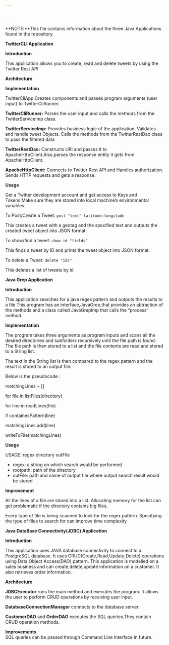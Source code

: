 ```yaml
---


---
```


<p>**NOTE:**This file contains information about the three Java Applications found in the repository.</p>
<p><strong>TwitterCLI Application</strong></p>
<p><strong>Introduction</strong></p>
<p>This application allows you to create, read and delete tweets by using the Twitter Rest API</p>
<p><strong>Architecture</strong></p>
<p><strong>Implementation</strong></p>
<p>TwitterCliApp:Creates components and passes program arguments (user input) to TwitterCliRunner.</p>
<p><strong>TwitterCliRunner:</strong> Parses the user input and calls the methods from the TwitterServiceImp class.</p>
<p><strong>TwitterServiceImp:</strong> Provides business logic of the application. Validates and handle tweet Objects. Calls the methods from the TwitterRestDao class to pass the filtered data</p>
<p><strong>TwitterRestDao:</strong> Constructs URI and passes it to ApacheHttpClient.Also,parses the response entity it gets from ApacheHttpClient.</p>
<p><strong>ApacheHttpClient:</strong> Connects to Twitter Rest API and Handles authorization. Sends HTTP requests and gets a response.</p>
<p><strong>Usage</strong></p>
<p>Get a Twitter development account and get access to Keys and Tokens.Make sure they are stored into local machine’s environmental variables.</p>
<p>To Post/Create a Tweet: <code>post "text" latitude:longitude</code></p>
<p>This creates a tweet with a geotag and the specified text and outputs the created tweet object into JSON format.</p>
<p>To show/find a tweet: <code>show id "fields"</code></p>
<p>This finds a tweet by ID and prints the tweet object into JSON format.</p>
<p>To delete a Tweet: <code>delete "ids"</code></p>
<p>This deletes a list of tweets by id</p>
<p><strong>Java Grep Application</strong></p>
<p><strong>Introduction</strong></p>
<p>This application searches for a java regex pattern and outputs the results to a file.This program has an interface,JavaGrep,that provides an abtraction of the methods and a class called JavaGrepImp that calls the “process” method.</p>
<p><strong>Implementation</strong></p>
<p>The program takes three arguments as program inputs and scans all the desired directories and subfolders recursively until the file path is found.<br>
The file path is then stored to a list and the file contents are read and stored to a String list.</p>
<p>The text in the String list is then compared to the regex pattern and the result is stored to an output file.</p>
<p>Below is the pseudocode :</p>
<p>matchingLines = []</p>
<p>for file in listFiles(directory)</p>
<p>for line in readLines(file)</p>
<p>if containesPattern(line)</p>
<p>matchingLines.add(line)</p>
<p>writeToFile(matchingLines)</p>
<p><strong>Usage</strong></p>
<p>USAGE: regex directory outFile</p>
<ul>
<li>regex: a string on which search would be performed</li>
<li>rootpath: path of the directory</li>
<li>outFile: path and name of output file where output search result would be stored</li>
</ul>
<p><strong>Improvement</strong></p>
<p>All the lines of a file are stored into a list. Allocating memory for the list can get problematic if the directory contains big files.</p>
<p>Every type of file is being scanned to look for the regex pattern. Specifying the type of files to search for can improve time complexity</p>
<p><strong>Java DataBase Connectivity(JDBC) Application</strong></p>
<p><strong>Introduction</strong></p>
<p>This application uses JAVA database connectivity to connect to a PostgreSQL database. It uses CRUD(Create,Read,Update,Delete) operations using Data Object Access(DAO) pattern. This application is modelled on a sales business and can create,delete,update information on a customer. It also retrieves order information.</p>
<p><strong>Architecture</strong></p>
<p><strong>JDBCExecutor</strong> runs the main method and executes the program. It allows the user to perform CRUD operations by receiving user input.</p>
<p><strong>DatabaseConnectionManager</strong> connects to the database server.</p>
<p><strong>CustomerDAO</strong> and <strong>OrderDAO</strong> executes the SQL queries.They contain CRUD operation methods.</p>
<p><strong>Improvements</strong><br>
SQL queries can be passed through Command Line Interface in future.</p>

